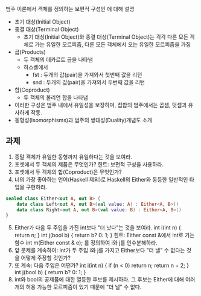 범주 이론에서 객체를 정의하는 보편적 구성인 에 대해 설명
- 초기 대상(Initial Object)
- 종결 대상(Terminal Object)
    - 초기 대상(Initial Object)와 종결 대상(Terminal Object)는 각각 다른 모든 객체로 가는 유일한 모르피즘, 다른 모든 객체에서 오는 유일한 모르피즘을 가짐
- 곱(Products)
    - 두 객체의 데카르트 곱을 나타냄
    - 하스켈에서
        - fst : 두개의 값(pair)을 가져와서 첫번째 값을 리턴
        - snd : 두개의 값(pair)을 가져와서 두번째 값을 리턴
- 합(Coproduct)
    - 두 객체의 불리언 합을 나타냄
- 이러한 구성은 범주 내에서 유일성을 보장하며, 집합의 범주에서는 곱셈, 덧셈과 유사하게 작동.
- 동형성(Isomorphisms)과 범주의 쌍대성(Duality)개념도 소개

## 과제
1. 종말 객체가 유일한 동형까지 유일하다는 것을 보여라.
2. 포셋에서 두 객체의 제품은 무엇인가? 힌트: 보편적 구성을 사용하라.
3. 포셋에서 두 객체의 합(Coproduct)은 무엇인가?
4. 너의 가장 좋아하는 언어(Haskell 제외)로 Haskell의 Either와 동등한 일반적인 타입을 구현하라.
``` kotlin
sealed class Either<out A, out B> {
    data class Left<out A, out B>(val value: A) : Either<A, B>()
    data class Right<out A, out B>(val value: B) : Either<A, B>()
}
```
5. Either가 다음 두 주입을 가진 int보다 "더 낫다"는 것을 보여라.
int i(int n) { return n; }
int j(bool b) { return b? 0: 1; }
힌트: Either const &에서 int로 가는 함수
int m(Either const & e);
를 정의하여 i와 j를 인수분해하라.
6. 앞 문제를 계속하여: int가 두 주입 i와 j를 가지고 Either보다 "더 낼" 수 없다는 것을 어떻게 주장할 것인가?
7. 또 계속: 다음 주입은 어떤가?
int i(int n) {
if (n < 0) return n;
return n + 2;
}
int j(bool b) { return b? 0: 1; }
8. int와 bool의 공제품에 대한 열등한 후보를 제시하라. 그 후보는 Either에 대해 여러 개의 허용 가능한 모르피즘이 있기 때문에 "더 낼" 수 없다.
